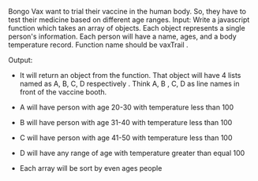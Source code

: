 Bongo Vax want to trial their vaccine in the human body. So, they have to test their
medicine based on different age ranges.
Input:
Write a javascript function which takes an array of objects. Each object represents
a single person's information.
Each person will have a name, ages, and a body temperature record.
Function name should be vaxTrail . 


Output:
* It will return an object from the function. That object will have 4 lists named as A, B,
C, D respectively . Think A, B , C, D as line names in front of the vaccine booth.

* A will have person with age 20-30 with temperature less than 100
* B will have person with age 31-40 with temperature less than 100
* C will have person with age 41-50 with temperature less than 100
* D will have any range of age with temperature greater than equal 100
* Each array will be sort by even ages people
